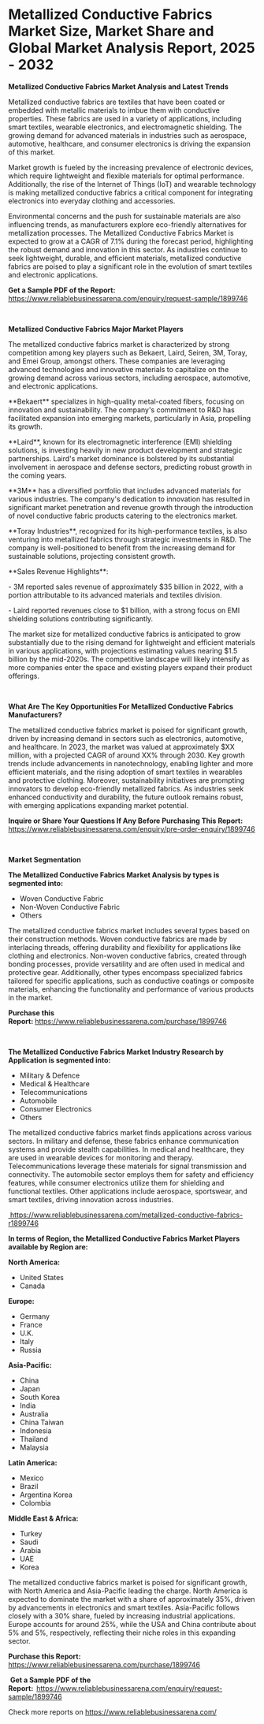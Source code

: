 <p><h1>Metallized Conductive Fabrics Market Size, Market Share and Global Market Analysis Report, 2025 - 2032</h1></p><p><strong>Metallized Conductive Fabrics Market Analysis and Latest Trends</strong></p>
<p><p>Metallized conductive fabrics are textiles that have been coated or embedded with metallic materials to imbue them with conductive properties. These fabrics are used in a variety of applications, including smart textiles, wearable electronics, and electromagnetic shielding. The growing demand for advanced materials in industries such as aerospace, automotive, healthcare, and consumer electronics is driving the expansion of this market.</p><p>Market growth is fueled by the increasing prevalence of electronic devices, which require lightweight and flexible materials for optimal performance. Additionally, the rise of the Internet of Things (IoT) and wearable technology is making metallized conductive fabrics a critical component for integrating electronics into everyday clothing and accessories. </p><p>Environmental concerns and the push for sustainable materials are also influencing trends, as manufacturers explore eco-friendly alternatives for metallization processes. The Metallized Conductive Fabrics Market is expected to grow at a CAGR of 7.1% during the forecast period, highlighting the robust demand and innovation in this sector. As industries continue to seek lightweight, durable, and efficient materials, metallized conductive fabrics are poised to play a significant role in the evolution of smart textiles and electronic applications.</p></p>
<p><strong>Get a Sample PDF of the Report:&nbsp;</strong> <a href="https://www.reliablebusinessarena.com/enquiry/request-sample/1899746?utm_campaign=2042&utm_medium=2&utm_source=Github&utm_content=ia&utm_term=03042025&utm_id=metallized-conductive-fabrics">https://www.reliablebusinessarena.com/enquiry/request-sample/1899746</a></p>
<p>&nbsp;</p>
<p><strong>Metallized Conductive Fabrics Major Market Players</strong></p>
<p><p>The metallized conductive fabrics market is characterized by strong competition among key players such as Bekaert, Laird, Seiren, 3M, Toray, and Emei Group, amongst others. These companies are leveraging advanced technologies and innovative materials to capitalize on the growing demand across various sectors, including aerospace, automotive, and electronic applications.</p><p>**Bekaert** specializes in high-quality metal-coated fibers, focusing on innovation and sustainability. The company's commitment to R&D has facilitated expansion into emerging markets, particularly in Asia, propelling its growth. </p><p>**Laird**, known for its electromagnetic interference (EMI) shielding solutions, is investing heavily in new product development and strategic partnerships. Laird's market dominance is bolstered by its substantial involvement in aerospace and defense sectors, predicting robust growth in the coming years.</p><p>**3M** has a diversified portfolio that includes advanced materials for various industries. The company's dedication to innovation has resulted in significant market penetration and revenue growth through the introduction of novel conductive fabric products catering to the electronics market. </p><p>**Toray Industries**, recognized for its high-performance textiles, is also venturing into metallized fabrics through strategic investments in R&D. The company is well-positioned to benefit from the increasing demand for sustainable solutions, projecting consistent growth. </p><p>**Sales Revenue Highlights**: </p><p>- 3M reported sales revenue of approximately $35 billion in 2022, with a portion attributable to its advanced materials and textiles division.</p><p>- Laird reported revenues close to $1 billion, with a strong focus on EMI shielding solutions contributing significantly.</p><p>The market size for metallized conductive fabrics is anticipated to grow substantially due to the rising demand for lightweight and efficient materials in various applications, with projections estimating values nearing $1.5 billion by the mid-2020s. The competitive landscape will likely intensify as more companies enter the space and existing players expand their product offerings.</p></p>
<p>&nbsp;</p>
<p><strong>What Are The Key Opportunities For Metallized Conductive Fabrics Manufacturers?</strong></p>
<p><p>The metallized conductive fabrics market is poised for significant growth, driven by increasing demand in sectors such as electronics, automotive, and healthcare. In 2023, the market was valued at approximately $XX million, with a projected CAGR of around XX% through 2030. Key growth trends include advancements in nanotechnology, enabling lighter and more efficient materials, and the rising adoption of smart textiles in wearables and protective clothing. Moreover, sustainability initiatives are prompting innovators to develop eco-friendly metallized fabrics. As industries seek enhanced conductivity and durability, the future outlook remains robust, with emerging applications expanding market potential.</p></p>
<p><strong>Inquire or Share Your Questions If Any Before Purchasing This Report:</strong> <a href="https://www.reliablebusinessarena.com/enquiry/pre-order-enquiry/1899746?utm_campaign=2042&utm_medium=2&utm_source=Github&utm_content=ia&utm_term=03042025&utm_id=metallized-conductive-fabrics">https://www.reliablebusinessarena.com/enquiry/pre-order-enquiry/1899746</a></p>
<p>&nbsp;</p>
<p><strong>Market Segmentation</strong></p>
<p><strong>The Metallized Conductive Fabrics Market Analysis by types is segmented into:</strong></p>
<p><ul><li>Woven Conductive Fabric</li><li>Non-Woven Conductive Fabric</li><li>Others</li></ul></p>
<p><p>The metallized conductive fabrics market includes several types based on their construction methods. Woven conductive fabrics are made by interlacing threads, offering durability and flexibility for applications like clothing and electronics. Non-woven conductive fabrics, created through bonding processes, provide versatility and are often used in medical and protective gear. Additionally, other types encompass specialized fabrics tailored for specific applications, such as conductive coatings or composite materials, enhancing the functionality and performance of various products in the market.</p></p>
<p><strong>Purchase this Report:&nbsp;</strong><a href="https://www.reliablebusinessarena.com/purchase/1899746?utm_campaign=2042&utm_medium=2&utm_source=Github&utm_content=ia&utm_term=03042025&utm_id=metallized-conductive-fabrics">https://www.reliablebusinessarena.com/purchase/1899746</a></p>
<p>&nbsp;</p>
<p><strong>The Metallized Conductive Fabrics Market Industry Research by Application is segmented into:</strong></p>
<p><ul><li>Military & Defence</li><li>Medical & Healthcare</li><li>Telecommunications</li><li>Automobile</li><li>Consumer Electronics</li><li>Others</li></ul></p>
<p><p>The metallized conductive fabrics market finds applications across various sectors. In military and defense, these fabrics enhance communication systems and provide stealth capabilities. In medical and healthcare, they are used in wearable devices for monitoring and therapy. Telecommunications leverage these materials for signal transmission and connectivity. The automobile sector employs them for safety and efficiency features, while consumer electronics utilize them for shielding and functional textiles. Other applications include aerospace, sportswear, and smart textiles, driving innovation across industries.</p></p>
<p><a href="https://www.reliablebusinessarena.com/metallized-conductive-fabrics-r1899746?utm_campaign=2042&utm_medium=2&utm_source=Github&utm_content=ia&utm_term=03042025&utm_id=metallized-conductive-fabrics">&nbsp;https://www.reliablebusinessarena.com/metallized-conductive-fabrics-r1899746</a></p>
<p><strong>In terms of Region, the Metallized Conductive Fabrics Market Players available by Region are:</strong></p>
<p>
    <p> <strong> North America: </strong>
        <ul>
            <li>United States</li>
            <li>Canada</li>
        </ul>
        </p> 
    <p> <strong> Europe: </strong>
        <ul>
            <li>Germany</li>
            <li>France</li>
            <li>U.K.</li>
            <li>Italy</li>
            <li>Russia</li>
        </ul>
        </p> 
    <p> <strong> Asia-Pacific: </strong>
        <ul>
            <li>China</li>
            <li>Japan</li>
            <li>South Korea</li>
            <li>India</li>
            <li>Australia</li>
            <li>China Taiwan</li>
            <li>Indonesia</li>
            <li>Thailand</li>
            <li>Malaysia</li>
        </ul>
        </p> 
    <p> <strong> Latin America: </strong>
        <ul>
            <li>Mexico</li>
            <li>Brazil</li>
            <li>Argentina Korea</li>
            <li>Colombia</li>
        </ul>
        </p> 
    <p> <strong> Middle East & Africa: </strong>
        <ul>
            <li>Turkey</li>
            <li>Saudi</li>
            <li>Arabia</li>
            <li>UAE</li>
            <li>Korea</li>
        </ul>
    </p>
    </p>
<p><p>The metallized conductive fabrics market is poised for significant growth, with North America and Asia-Pacific leading the charge. North America is expected to dominate the market with a share of approximately 35%, driven by advancements in electronics and smart textiles. Asia-Pacific follows closely with a 30% share, fueled by increasing industrial applications. Europe accounts for around 25%, while the USA and China contribute about 5% and 5%, respectively, reflecting their niche roles in this expanding sector.</p></p>
<p><strong>Purchase this Report: </strong><a href="https://www.reliablebusinessarena.com/purchase/1899746?utm_campaign=2042&utm_medium=2&utm_source=Github&utm_content=ia&utm_term=03042025&utm_id=metallized-conductive-fabrics">https://www.reliablebusinessarena.com/purchase/1899746</a></p>
<p>&nbsp;<strong>Get a Sample PDF of the Report:&nbsp;&nbsp;</strong><a href="https://www.reliablebusinessarena.com/enquiry/request-sample/1899746?utm_campaign=2042&utm_medium=2&utm_source=Github&utm_content=ia&utm_term=03042025&utm_id=metallized-conductive-fabrics">https://www.reliablebusinessarena.com/enquiry/request-sample/1899746</a></p>
<p><strong></strong></p>
<p>Check more reports on <a href="https://www.reliablebusinessarena.com/?utm_campaign=2042&utm_medium=2&utm_source=Github&utm_content=ia&utm_term=03042025&utm_id=metallized-conductive-fabrics">https://www.reliablebusinessarena.com/</a></p>